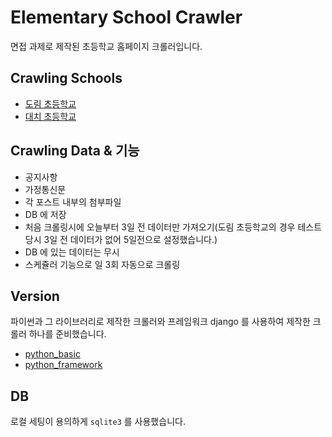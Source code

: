 # Elementary School Crawler

면접 과제로 제작된 초등학교 홈페이지 크롤러입니다.

## Crawling Schools

- [도림 초등학교](http://dorim.es.kr/main)
- [대치 초등학교](http://www.daechi.es.kr/index.do)

## Crawling Data & 기능

- 공지사항
- 가정통신문
- 각 포스트 내부의 첨부파일
- DB 에 저장
- 처음 크롤링시에 오늘부터 3일 전 데이터만 가져오기(도림 초등학교의 경우 테스트 당시 3일 전 데이터가 없어 5일전으로 설정했습니다.)
- DB 에 있는 데이터는 무시
- 스케쥴러 기능으로 일 3회 자동으로 크롤링

## Version

파이썬과 그 라이브러리로 제작한 크롤러와 프레임워크 django 를 사용하여 제작한 크롤러 하나를 준비했습니다.

- [python_basic](https://github.com/Younlab/elementary-school-crawler/tree/master/python_basic)
- [python_framework](https://github.com/Younlab/elementary-school-crawler/tree/master/python_framework)

## DB

로컬 세팅이 용의하게 `sqlite3` 를 사용했습니다.
